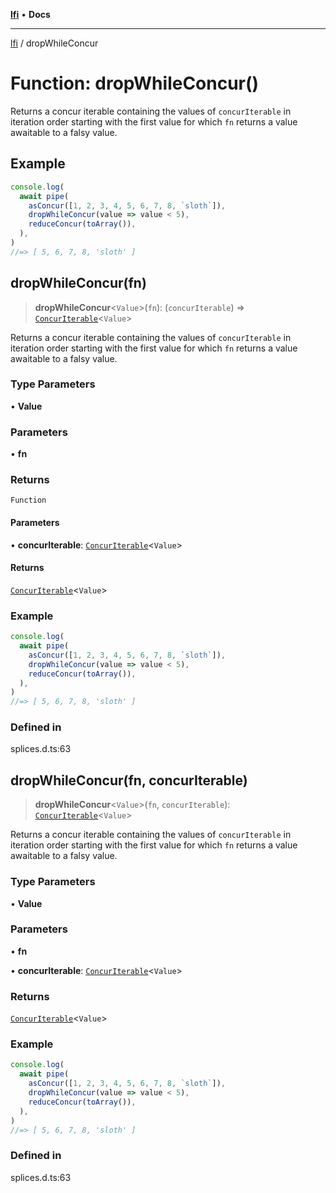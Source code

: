 [**lfi**](../readme.md) • **Docs**

***

[lfi](../globals.md) / dropWhileConcur

# Function: dropWhileConcur()

Returns a concur iterable containing the values of `concurIterable` in
iteration order starting with the first value for which `fn` returns a value
awaitable to a falsy value.

## Example

```js
console.log(
  await pipe(
    asConcur([1, 2, 3, 4, 5, 6, 7, 8, `sloth`]),
    dropWhileConcur(value => value < 5),
    reduceConcur(toArray()),
  ),
)
//=> [ 5, 6, 7, 8, 'sloth' ]
```

## dropWhileConcur(fn)

> **dropWhileConcur**\<`Value`\>(`fn`): (`concurIterable`) => [`ConcurIterable`](../type-aliases/ConcurIterable.md)\<`Value`\>

Returns a concur iterable containing the values of `concurIterable` in
iteration order starting with the first value for which `fn` returns a value
awaitable to a falsy value.

### Type Parameters

• **Value**

### Parameters

• **fn**

### Returns

`Function`

#### Parameters

• **concurIterable**: [`ConcurIterable`](../type-aliases/ConcurIterable.md)\<`Value`\>

#### Returns

[`ConcurIterable`](../type-aliases/ConcurIterable.md)\<`Value`\>

### Example

```js
console.log(
  await pipe(
    asConcur([1, 2, 3, 4, 5, 6, 7, 8, `sloth`]),
    dropWhileConcur(value => value < 5),
    reduceConcur(toArray()),
  ),
)
//=> [ 5, 6, 7, 8, 'sloth' ]
```

### Defined in

splices.d.ts:63

## dropWhileConcur(fn, concurIterable)

> **dropWhileConcur**\<`Value`\>(`fn`, `concurIterable`): [`ConcurIterable`](../type-aliases/ConcurIterable.md)\<`Value`\>

Returns a concur iterable containing the values of `concurIterable` in
iteration order starting with the first value for which `fn` returns a value
awaitable to a falsy value.

### Type Parameters

• **Value**

### Parameters

• **fn**

• **concurIterable**: [`ConcurIterable`](../type-aliases/ConcurIterable.md)\<`Value`\>

### Returns

[`ConcurIterable`](../type-aliases/ConcurIterable.md)\<`Value`\>

### Example

```js
console.log(
  await pipe(
    asConcur([1, 2, 3, 4, 5, 6, 7, 8, `sloth`]),
    dropWhileConcur(value => value < 5),
    reduceConcur(toArray()),
  ),
)
//=> [ 5, 6, 7, 8, 'sloth' ]
```

### Defined in

splices.d.ts:63
